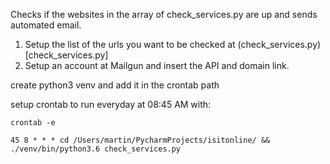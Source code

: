 Checks if the websites in the array of check_services.py are up and sends automated email.

1. Setup the list of the urls you want to be checked at (check_services.py)[check_services.py]
2. Setup an account at Mailgun and insert the API and domain link.

create python3 venv and add it in the crontab path

setup crontab to run everyday at 08:45 AM with:
```
crontab -e

45 8 * * * cd /Users/martin/PycharmProjects/isitonline/ && ./venv/bin/python3.6 check_services.py 
```
